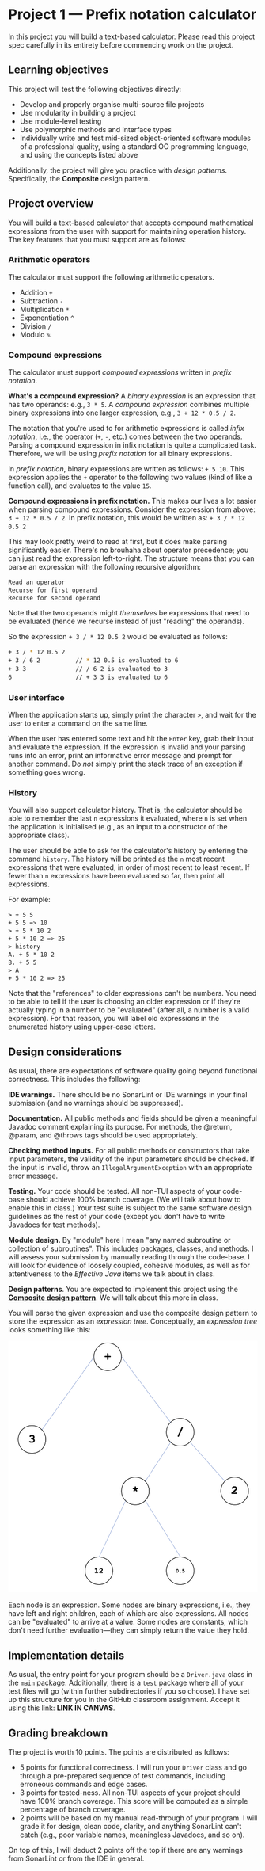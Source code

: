 # Project 1 — Prefix notation calculator

In this project you will build a text-based calculator. Please read this project spec carefully in its entirety
before commencing work on the project.

## Learning objectives

This project will test the following objectives directly:

* Develop and properly organise multi-source file projects 
* Use modularity in building a project
* Use module-level testing
* Use polymorphic methods and interface types
* Individually write and test mid-sized object-oriented software modules of a professional quality,
using a standard OO programming language, and using the concepts listed above

Additionally, the project will give you practice with _design patterns_. Specifically, the **Composite** design pattern.

## Project overview

You will build a text-based calculator that accepts compound mathematical expressions from the user with
support for maintaining operation history.
The key features that you must support are as follows:

### Arithmetic operators

The calculator must support the following arithmetic operators.

* Addition `+`
* Subtraction `-`
* Multiplication `*`
* Exponentiation `^`
* Division `/`
* Modulo `%`

### Compound expressions

The calculator must support _compound expressions_ written in _prefix notation_.

**What's a compound expression?**
A _binary expression_ is an expression that has two operands: e.g., `3 * 5`.
A _compound expression_ combines multiple binary expressions into one larger expression,
e.g., `3 + 12 * 0.5 / 2`.

The notation that you're used to for arithmetic expressions is called _infix notation_, i.e.,
the operator (`+`, `-`, etc.) comes between the two operands. Parsing a compound expression in infix
notation is quite a complicated task. Therefore, we will be using _prefix notation_ for all binary expressions.

In _prefix notation_, binary expressions are written as follows: `+ 5 10`. This expression applies the `+` operator
to the following two values (kind of like a function call), and evaluates to the value `15`.

**Compound expressions in prefix notation.** This makes our lives a lot easier when parsing compound expressions.
Consider the expression from above: `3 + 12 * 0.5 / 2`.  In prefix notation, this would be written as:
`+ 3 / * 12 0.5 2`

This may look pretty weird to read at first, but it does make parsing significantly easier. There's no brouhaha
about operator precedence; you can just read the expression left-to-right.
The structure means that you can parse an expression with the following recursive algorithm:

```
Read an operator
Recurse for first operand
Recurse for second operand
```

Note that the two operands might _themselves_ be expressions that need to be evaluated (hence we recurse instead of
just "reading" the operands).

So the expression `+ 3 / * 12 0.5 2` would be evaluated as follows:

```bash
+ 3 / * 12 0.5 2
+ 3 / 6 2          // * 12 0.5 is evaluated to 6
+ 3 3              // / 6 2 is evaluated to 3
6                  // + 3 3 is evaluated to 6
```

### User interface

When the application starts up, simply print the character `>`, and wait for the user to enter a command on the
same line.

When the user has entered some text and hit the `Enter` key, grab their input and evaluate the expression.
If the expression is invalid and your parsing runs into an error, print an informative error message and prompt for
another command. Do _not_ simply print the stack trace of an exception if something goes wrong.

### History

You will also support calculator history. That is, the calculator should be able to remember the last `n` expressions
it evaluated, where `n` is set when the application is initialised (e.g., as an input to a constructor of the appropriate
class).

The user should be able to ask for the calculator's history by entering the command `history`. The history will be
printed as the `n` most recent expressions that were evaluated, in order of most recent to least recent. If fewer than
`n` expressions have been evaluated so far, then print all expressions.

For example:

```
> + 5 5
+ 5 5 => 10
> + 5 * 10 2
+ 5 * 10 2 => 25
> history
A. + 5 * 10 2
B. + 5 5
> A
+ 5 * 10 2 => 25
```

Note that the "references" to older expressions can't be numbers. You need to be able to tell if the user is 
choosing an older expression or if they're actually typing in a number to be "evaluated" (after all, a number
is a valid expression). For that reason, you will label old expressions in the enumerated history using upper-case
letters.

## Design considerations

As usual, there are expectations of software quality going beyond functional correctness. This includes the following:

**IDE warnings.** There should be no SonarLint or IDE warnings in your final submission (and no warnings should be
suppressed).

**Documentation.** All public methods and fields should be given a meaningful Javadoc comment explaining its purpose.
For methods, the @return, @param, and @throws tags should be used appropriately.

**Checking method inputs.** For all public methods or constructors that take input parameters, the validity of the
input parameters should be checked. If the input is invalid, throw an `IllegalArgumentException` with an appropriate
error message.

**Testing.** Your code should be tested. All non-TUI aspects of your code-base should achieve 100% branch coverage.
(We will talk about how to enable this in class.) Your test suite is subject to the same software design guidelines
as the rest of your code (except you don't have to write Javadocs for test methods).

**Module design.** By "module" here I mean "any named subroutine or collection of subroutines". This includes packages,
classes, and methods. I will assess your submission by manually reading through the code-base. I will look for evidence
of loosely coupled, cohesive modules, as well as for attentiveness to the _Effective Java_ items we talk about in class.

**Design patterns**. You are expected to implement this project using the
**[Composite design pattern](https://refactoring.guru/design-patterns/composite)**. We will talk about this more in class.

You will parse the given expression and use the composite design pattern to store the expression as an _expression tree_.
Conceptually, an _expression tree_ looks something like this:

![Expression tree](exp-tree.png)

Each node is an expression. Some nodes are binary expressions, i.e., they have left and right children, each of which are 
also expressions. All nodes can be "evaluated" to arrive at a value. Some nodes are constants, which don't need further
evaluation—they can simply return the value they hold.

## Implementation details

As usual, the entry point for your program should be a `Driver.java` class in the `main` package.
Additionally, there is a `test` package where all of your test files will go (within further subdirectories if you so
choose).
I have set up this structure for you in the GitHub classroom assignment. Accept it using this link: **LINK IN CANVAS**.

## Grading breakdown

The project is worth 10 points. The points are distributed as follows:

* 5 points for functional correctness. I will run your `Driver` class and go through a pre-prepared sequence of test
commands, including erroneous commands and edge cases.
* 3 points for tested-ness. All non-TUI aspects of your project should have 100% branch coverage. This score will be
computed as a simple percentage of branch coverage.
* 2 points will be based on my manual read-through of your program. I will grade it for design, clean code, clarity,
and anything SonarLint can't catch (e.g., poor variable names, meaningless Javadocs, and so on).

On top of this, I will deduct 2 points off the top if there are any warnings from SonarLint or from the IDE in general.
